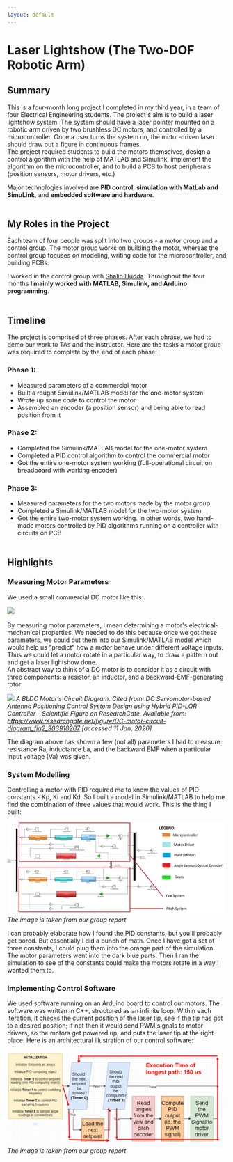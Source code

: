 ```yaml
---
layout: default
---
```


# Laser Lightshow (The Two-DOF Robotic Arm)
## Summary
This is a four-month long project I completed in my third year, in a team of four Electrical Engineering students. The project's aim is to build a laser lightshow system. The system should have a laser pointer mounted on a robotic arm driven by two brushless DC motors, and controlled by a microcontroller. Once a user turns the system on, the motor-driven laser should draw out a figure in continuous frames. <br> The project required students to build the motors themselves, design a control algorithm with the help of MATLAB and Simulink, implement the algorithm on the microcontroller, and to build a PCB to host peripherals (position sensors, motor drivers, etc.)

Major technologies involved are **PID control**, **simulation with MatLab and SimuLink**, and **embedded software and hardware**.
<br><br>

## My Roles in the Project
Each team of four people was split into two groups - a motor group and a control group. The motor group works on building the motor, whereas the control group focuses on modeling, writing code for the microcontroller, and building PCBs. 

I worked in the control group with [Shalin Hudda](https://ca.linkedin.com/in/shalin-hudda-888886164). Throughout the four months **I mainly worked with MATLAB, Simulink, and Arduino programming**.
<br><br>

## Timeline
The project is comprised of three phases. After each phrase, we had to demo our work to TAs and the instructor. Here are the tasks a motor group was required to complete by the end of each phase:

### Phase 1:
* Measured parameters of a commercial motor
* Built a rought Simulink/MATLAB model for the one-motor system
* Wrote up some code to control the motor
* Assembled an encoder (a position sensor) and being able to read position from it

### Phase 2:
* Completed the Simulink/MATLAB model for the one-motor system
* Completed a PID control algorithm to control the commercial motor
* Got the entire one-motor system working (full-operational circuit on breadboard with working encoder)

### Phase 3:
* Measured parameters for the two motors made by the motor group
* Completed a Simulink/MATLAB model for the two-motor system
* Got the entire two-motor system working. In other words, two hand-made motors controlled by PID algorithms running on a controller with circuits on PCB
<br><br>

## Highlights

### Measuring Motor Parameters
We used a small commercial DC motor like this:

![](https://images-na.ssl-images-amazon.com/images/I/41iM0Xy7JKL._AC_SX425_.jpg)

By measuring motor parameters, I mean determining a motor's electrical-mechanical properties. We needed to do this because once we got these parameters, we could put them into our Simulink/MATLAB model which would help us "predict" how a motor behave under different voltage inputs. Thus we could let a motor rotate in a particular way, to draw a pattern out and get a laser lightshow done. <br>
An abstract way to think of a DC motor is to consider it as a circuit with three components: a resistor, an inductor, and a backward-EMF-generating rotor:

![](https://www.researchgate.net/profile/Linus_Aloo/publication/303910207/figure/fig2/AS:371848786268161@1465667067252/DC-motor-circuit-diagram.png)
*A BLDC Motor's Circuit Diagram. Cited from: DC Servomotor-based Antenna Positioning Control System Design using Hybrid PID-LQR Controller - Scientific Figure on ResearchGate. Available from: https://www.researchgate.net/figure/DC-motor-circuit-diagram_fig2_303910207 [accessed 11 Jan, 2020]*

The diagram above has shown a few (not all) parameters I had to measure: resistance Ra, inductance La, and the backward EMF when a particular input voltage (Va) was given. 

### System Modelling
Controlling a motor with PID required me to know the values of PID constants - Kp, Ki and Kd. So I built a model in Simulink/MATLAB to help me find the combination of three values that would work. This is the thing I built:

![](simulink_model.PNG)
*The image is taken from our group report*

I can probably elaborate how I found the PID constants, but you'll probably get bored. But essentially I did a bunch of math. Once I have got a set of three constants, I could plug them into the orange part of the simulation. The motor parameters went into the dark blue parts. Then I ran the simulation to see of the constants could make the motors rotate in a way I wanted them to.

### Implementing Control Software
We used software running on an Arduino board to control our motors. The software was written in C++, structured as an infinite loop. Within each iteration, it checks the current position of the laser tip, see if the tip has got to a desired position; if not then it would send PWM signals to motor drivers, so the motors get powered up, and puts the laser tip at the right place. Here is an architectural illustration of our control software:

![](control_software_arch.PNG)
*The image is taken from our group report*